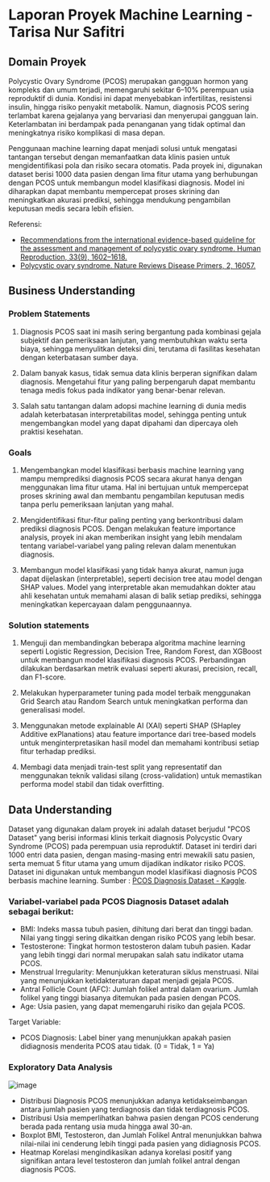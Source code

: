 # Laporan Proyek Machine Learning - Tarisa Nur Safitri

## Domain Proyek

Polycystic Ovary Syndrome (PCOS) merupakan gangguan hormon yang kompleks dan umum terjadi, memengaruhi sekitar 6–10% perempuan usia reproduktif di dunia. Kondisi ini dapat menyebabkan infertilitas, resistensi insulin, hingga risiko penyakit metabolik. Namun, diagnosis PCOS sering terlambat karena gejalanya yang bervariasi dan menyerupai gangguan lain. Keterlambatan ini berdampak pada penanganan yang tidak optimal dan meningkatnya risiko komplikasi di masa depan.

Penggunaan machine learning dapat menjadi solusi untuk mengatasi tantangan tersebut dengan memanfaatkan data klinis pasien untuk mengidentifikasi pola dan risiko secara otomatis. Pada proyek ini, digunakan dataset berisi 1000 data pasien dengan lima fitur utama yang berhubungan dengan PCOS untuk membangun model klasifikasi diagnosis. Model ini diharapkan dapat membantu mempercepat proses skrining dan meningkatkan akurasi prediksi, sehingga mendukung pengambilan keputusan medis secara lebih efisien.

Referensi:
- [Recommendations from the international evidence-based guideline for the assessment and management of polycystic ovary syndrome. Human Reproduction, 33(9), 1602–1618.](https://academic.oup.com/humrep/article/33/9/1602/5056069)
- [Polycystic ovary syndrome. Nature Reviews Disease Primers, 2, 16057.](https://www.nature.com/articles/nrdp201657)


## Business Understanding

### Problem Statements

1. Diagnosis PCOS saat ini masih sering bergantung pada kombinasi gejala subjektif dan pemeriksaan lanjutan, yang membutuhkan waktu serta biaya, sehingga menyulitkan deteksi dini, terutama di fasilitas kesehatan dengan keterbatasan sumber daya.

2. Dalam banyak kasus, tidak semua data klinis berperan signifikan dalam diagnosis. Mengetahui fitur yang paling berpengaruh dapat membantu tenaga medis fokus pada indikator yang benar-benar relevan.

3. Salah satu tantangan dalam adopsi machine learning di dunia medis adalah keterbatasan interpretabilitas model, sehingga penting untuk mengembangkan model yang dapat dipahami dan dipercaya oleh praktisi kesehatan.

### Goals

1. Mengembangkan model klasifikasi berbasis machine learning yang mampu memprediksi diagnosis PCOS secara akurat hanya dengan menggunakan lima fitur utama.
Hal ini bertujuan untuk mempercepat proses skrining awal dan membantu pengambilan keputusan medis tanpa perlu pemeriksaan lanjutan yang mahal.

2. Mengidentifikasi fitur-fitur paling penting yang berkontribusi dalam prediksi diagnosis PCOS.
Dengan melakukan feature importance analysis, proyek ini akan memberikan insight yang lebih mendalam tentang variabel-variabel yang paling relevan dalam menentukan diagnosis.

3. Membangun model klasifikasi yang tidak hanya akurat, namun juga dapat dijelaskan (interpretable), seperti decision tree atau model dengan SHAP values.
Model yang interpretable akan memudahkan dokter atau ahli kesehatan untuk memahami alasan di balik setiap prediksi, sehingga meningkatkan kepercayaan dalam penggunaannya.

### Solution statements
1. Menguji dan membandingkan beberapa algoritma machine learning seperti Logistic Regression, Decision Tree, Random Forest, dan XGBoost untuk membangun model klasifikasi diagnosis PCOS. Perbandingan dilakukan berdasarkan metrik evaluasi seperti akurasi, precision, recall, dan F1-score.

2. Melakukan hyperparameter tuning pada model terbaik menggunakan Grid Search atau Random Search untuk meningkatkan performa dan generalisasi model.

3. Menggunakan metode explainable AI (XAI) seperti SHAP (SHapley Additive exPlanations) atau feature importance dari tree-based models untuk menginterpretasikan hasil model dan memahami kontribusi setiap fitur terhadap prediksi.

4. Membagi data menjadi train-test split yang representatif dan menggunakan teknik validasi silang (cross-validation) untuk memastikan performa model stabil dan tidak overfitting.


## Data Understanding
Dataset yang digunakan dalam proyek ini adalah dataset berjudul "PCOS Dataset" yang berisi informasi klinis terkait diagnosis Polycystic Ovary Syndrome (PCOS) pada perempuan usia reproduktif. Dataset ini terdiri dari 1000 entri data pasien, dengan masing-masing entri mewakili satu pasien, serta memuat 5 fitur utama yang umum dijadikan indikator risiko PCOS. Dataset ini digunakan untuk membangun model klasifikasi diagnosis PCOS berbasis machine learning. 
Sumber : [PCOS Diagnosis Dataset - Kaggle](https://www.kaggle.com/datasets/samikshadalvi/pcos-diagnosis-dataset).  

### Variabel-variabel pada PCOS Diagnosis Dataset adalah sebagai berikut:
- BMI: Indeks massa tubuh pasien, dihitung dari berat dan tinggi badan. Nilai yang tinggi sering dikaitkan dengan risiko PCOS yang lebih besar.
- Testosterone: Tingkat hormon testosteron dalam tubuh pasien. Kadar yang lebih tinggi dari normal merupakan salah satu indikator utama PCOS.
- Menstrual Irregularity: Menunjukkan keteraturan siklus menstruasi. Nilai yang menunjukkan ketidakteraturan dapat menjadi gejala PCOS.
- Antral Follicle Count (AFC): Jumlah folikel antral dalam ovarium. Jumlah folikel yang tinggi biasanya ditemukan pada pasien dengan PCOS.
- Age: Usia pasien, yang dapat memengaruhi risiko dan gejala PCOS.

Target Variable:
- PCOS Diagnosis: Label biner yang menunjukkan apakah pasien didiagnosis menderita PCOS atau tidak. (0 = Tidak, 1 = Ya)

### Exploratory Data Analysis
![image](https://github.com/user-attachments/assets/a8581ba7-e0a1-451e-bf9a-5675c20b75cd)
- Distribusi Diagnosis PCOS menunjukkan adanya ketidakseimbangan antara jumlah pasien yang terdiagnosis dan tidak terdiagnosis PCOS.
- Distribusi Usia memperlihatkan bahwa pasien dengan PCOS cenderung berada pada rentang usia muda hingga awal 30-an.
- Boxplot BMI, Testosteron, dan Jumlah Folikel Antral menunjukkan bahwa nilai-nilai ini cenderung lebih tinggi pada pasien yang didiagnosis PCOS.
- Heatmap Korelasi mengindikasikan adanya korelasi positif yang signifikan antara level testosteron dan jumlah folikel antral dengan diagnosis PCOS.
